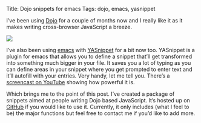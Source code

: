 Title: Dojo snippets for emacs
Tags: dojo, emacs, yasnippet

I’ve been using [Dojo](http://www.dojotoolkit.org) for a couple of
months now and I really like it as it makes writing cross-browser
JavaScript a breeze.

![](http://sethmason.com/images/13.png)

I’ve also been using [emacs](http://www.gnu.org/software/emacs/) with
[YASnippet](http://pluskid.lifegoo.com/upload/project/yasnippet/doc/index.html)
for a bit now too. YASnippet is a plugin for emacs that allows you to
define a snippet that’ll get transformed into something much bigger in
your file. It saves you a lot of typing as you can define areas in your
snippet where you get prompted to enter text and it’ll autofill with
your entries. Very handy, let me tell you. There’s a [screencast on
YouTube](http://www.youtube.com/watch?v=vOj7btx3ATg) showing how
powerful it is.

Which brings me to the point of this post. I’ve created a package of
snippets aimed at people writing Dojo based JavaScript. It’s hosted up
on
[GitHub](http://www.github.com/slackorama/dojo-yasnippets/tree/master)
if you would like to use it. Currently, it only includes (what I feel to
be) the major functions but feel free to contact me if you’d like to add
more.
